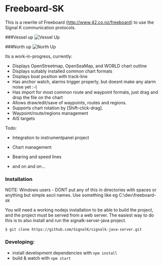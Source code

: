 Freeboard-SK
============

This is a rewrite of Freeboard (http://www.42.co.nz/freeboard) to use the Signal K communication protocols.

###Vessel up
![Vessel Up](https://raw.githubusercontent.com/SignalK/signalk-server-java/master/src/test/resources/samples/freeboard-sk-vessel-up.png)

###North up
![North Up](https://raw.githubusercontent.com/SignalK/signalk-server-java/master/src/test/resources/samples/freeboard-sk-north-up.png)

Its a work-in-progress, currently:

 * Displays OpenStreetmap, OpenSeaMap, and WORLD chart outline
 * Displays suitably installed common chart formats
 * Displays boat position with track-line
 * Has anchor watch, alarms trigger properly, but doesnt make any alarm noise yet :-(
 * Has import for most common route and waypoint formats, just drag and drop the file on the chart
 * Allows draw/edit/save of waypoints, routes and regions.
 * Supports chart rotation by [Shift-click-drag].
 * Waypoint/route/regions management
 * AIS targets

Todo:
 * Integration to instrumentpanel project
 * Chart management
 * Bearing and speed lines


 * and on and on...

### Installation

NOTE: Windows users - DONT put any of this in directories with spaces or anything but simple ascii names. Use something like eg C:\dev\freeboard-sk

You will need a working nodejs installation to be able to build the project, and the project must be served from a web server. The easiest way to do this is to also install and run the signalk-server-java project.

```shell
$ git clone https://github.com/SignalK/signalk-java-server.git
```

### Developing:

 * install development dependencies with `npm install`
 * build & watch with `npm start`

